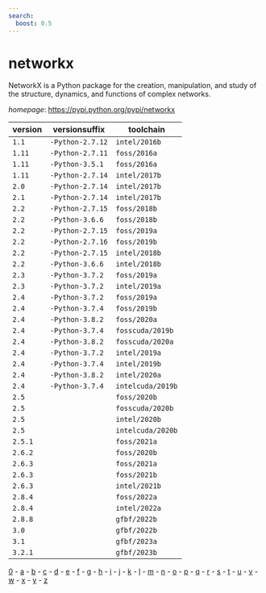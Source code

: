 ```yaml
---
search:
  boost: 0.5
---
```

# networkx

NetworkX is a Python package for the creation, manipulation, and study of the structure, dynamics,  and functions of complex networks.

*homepage*: <https://pypi.python.org/pypi/networkx>

version | versionsuffix | toolchain
--------|---------------|----------
``1.1`` | ``-Python-2.7.12`` | ``intel/2016b``
``1.11`` | ``-Python-2.7.11`` | ``foss/2016a``
``1.11`` | ``-Python-3.5.1`` | ``foss/2016a``
``1.11`` | ``-Python-2.7.14`` | ``intel/2017b``
``2.0`` | ``-Python-2.7.14`` | ``intel/2017b``
``2.1`` | ``-Python-2.7.14`` | ``intel/2017b``
``2.2`` | ``-Python-2.7.15`` | ``foss/2018b``
``2.2`` | ``-Python-3.6.6`` | ``foss/2018b``
``2.2`` | ``-Python-2.7.15`` | ``foss/2019a``
``2.2`` | ``-Python-2.7.16`` | ``foss/2019b``
``2.2`` | ``-Python-2.7.15`` | ``intel/2018b``
``2.2`` | ``-Python-3.6.6`` | ``intel/2018b``
``2.3`` | ``-Python-3.7.2`` | ``foss/2019a``
``2.3`` | ``-Python-3.7.2`` | ``intel/2019a``
``2.4`` | ``-Python-3.7.2`` | ``foss/2019a``
``2.4`` | ``-Python-3.7.4`` | ``foss/2019b``
``2.4`` | ``-Python-3.8.2`` | ``foss/2020a``
``2.4`` | ``-Python-3.7.4`` | ``fosscuda/2019b``
``2.4`` | ``-Python-3.8.2`` | ``fosscuda/2020a``
``2.4`` | ``-Python-3.7.2`` | ``intel/2019a``
``2.4`` | ``-Python-3.7.4`` | ``intel/2019b``
``2.4`` | ``-Python-3.8.2`` | ``intel/2020a``
``2.4`` | ``-Python-3.7.4`` | ``intelcuda/2019b``
``2.5`` |  | ``foss/2020b``
``2.5`` |  | ``fosscuda/2020b``
``2.5`` |  | ``intel/2020b``
``2.5`` |  | ``intelcuda/2020b``
``2.5.1`` |  | ``foss/2021a``
``2.6.2`` |  | ``foss/2020b``
``2.6.3`` |  | ``foss/2021a``
``2.6.3`` |  | ``foss/2021b``
``2.6.3`` |  | ``intel/2021b``
``2.8.4`` |  | ``foss/2022a``
``2.8.4`` |  | ``intel/2022a``
``2.8.8`` |  | ``gfbf/2022b``
``3.0`` |  | ``gfbf/2022b``
``3.1`` |  | ``gfbf/2023a``
``3.2.1`` |  | ``gfbf/2023b``

[0](../0/index.md) - [a](../a/index.md) - [b](../b/index.md) - [c](../c/index.md) - [d](../d/index.md) - [e](../e/index.md) - [f](../f/index.md) - [g](../g/index.md) - [h](../h/index.md) - [i](../i/index.md) - [j](../j/index.md) - [k](../k/index.md) - [l](../l/index.md) - [m](../m/index.md) - [n](../n/index.md) - [o](../o/index.md) - [p](../p/index.md) - [q](../q/index.md) - [r](../r/index.md) - [s](../s/index.md) - [t](../t/index.md) - [u](../u/index.md) - [v](../v/index.md) - [w](../w/index.md) - [x](../x/index.md) - [y](../y/index.md) - [z](../z/index.md)

